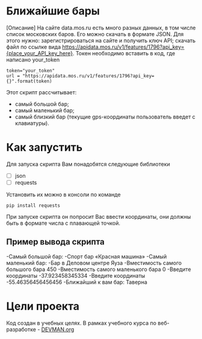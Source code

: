 # Ближайшие бары

[Описание]
На сайте data.mos.ru есть много разных данных, в том числе список московских баров. Его можно скачать в формате JSON. Для этого нужно:
зарегистрироваться на сайте и получить ключ API;
скачать файл по ссылке вида https://apidata.mos.ru/v1/features/1796?api_key={place_your_API_key_here}.
Токен необходимо вставить в код, где написано your_token

    token="your_token"
    url = "https://apidata.mos.ru/v1/features/1796?api_key={}".format(token)

Этот скрипт рассчитывает:

 - самый большой бар; 
 - самый маленький бар;
 - самый близкий бар (текущие gps-координаты пользователь введет с клавиатуры).





# Как запустить
Для запуска скрипта Вам понадобятся следующие библиотеки

 - [ ] json
 - [ ] requests
 
 Установить их можно в консоли по команде
 

    pip install requests

 При запуске скрипта он попросит Вас ввести координаты, они должны быть в формате числа с плавающей точкой.

## Пример вывода скрипта

-Самый большой бар: 
-Спорт бар «Красная машина»
-Самый маленький бар: 
-Бар в Деловом центре Яуза
-Вместимость самого большого бара 450
-Вместимость самого маленького бара 0
-Введите координаты
-37.923458345334
-Введите координаты
-55.46356456456456
-Ближайший к вам бар:  Таверна

# Цели проекта

Код создан в учебных целях. В рамках учебного курса по веб-разработке - [DEVMAN.org](https://devman.org)
